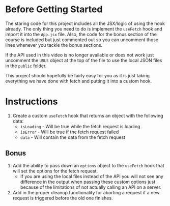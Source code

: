 # Before Getting Started

The staring code for this project includes all the JSX/logic of using the hook already. The only thing you need to do is implement the `useFetch` hook and import it into the `App.jsx` file. Also, the code for the bonus section of the course is included but just commented out so you can uncomment those lines whenever you tackle the bonus sections.

If the API used in this video is no longer available or does not work just uncomment the `URLS` object at the top of the file to use the local JSON files in the `public` folder.

This project should hopefully be fairly easy for you as it is just taking everything we have done with fetch and putting it into a custom hook.

# Instructions

1. Create a custom `useFetch` hook that returns an object with the following data:
    * `isLoading` - Will be true while the fetch request is loading
    * `isError` - Will be true if the fetch request failed
    * `data` - Will contain the data from the fetch request

## Bonus

1. Add the ability to pass down an `options` object to the `useFetch` hook that will set the options for the fetch request.
    * If you are using the local files instead of the API you will not see any difference in the output when passing these custom options just because of the limitations of not actually calling an API on a server.
2. Add in the proper cleanup functionality for aborting a request if a new request is triggered before the old one finishes.